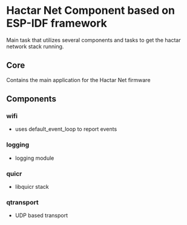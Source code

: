 
# Hactar Net Component based on ESP-IDF framework

Main task that utilizes several components and tasks
to get the hactar network stack running.

## Core
Contains the main application for the Hactar Net firmware

## Components

### wifi
 - uses default_event_loop to report events

### logging
 - logging  module

### quicr
 - libquicr stack

### qtransport
 - UDP based transport

